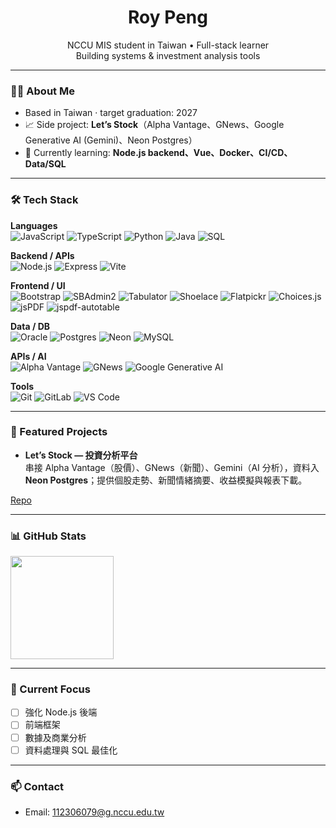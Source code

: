 <!-- Profile Header -->
<h1 align="center">Roy Peng</h1>
<p align="center">
  NCCU MIS student in Taiwan • Full-stack learner<br/>
  Building systems & investment analysis tools
</p>

---

### 🧑‍💻 About Me
- Based in Taiwan · target graduation: 2027      
- 📈 Side project: **Let’s Stock**（Alpha Vantage、GNews、Google Generative AI (Gemini)、Neon Postgres）  
- 🌱 Currently learning: **Node.js backend、Vue、Docker、CI/CD、Data/SQL**  

---

### 🛠 Tech Stack
**Languages**  
![JavaScript](https://img.shields.io/badge/Code-JavaScript-F7DF1E?logo=javascript&logoColor=000)
![TypeScript](https://img.shields.io/badge/Code-TS-3178C6?logo=typescript&logoColor=fff)
![Python](https://img.shields.io/badge/Code-Python-3776AB?logo=python&logoColor=fff)
![Java](https://img.shields.io/badge/Code-Java-007396?logo=openjdk&logoColor=fff)
![SQL](https://img.shields.io/badge/Code-SQL-336791?logo=postgresql&logoColor=fff)

**Backend / APIs**  
![Node.js](https://img.shields.io/badge/Runtime-Node.js-339933?logo=node.js&logoColor=fff)
![Express](https://img.shields.io/badge/Web-Express-000000?logo=express&logoColor=fff)
![Vite](https://img.shields.io/badge/Build-Vite-646CFF?logo=vite&logoColor=fff)

**Frontend / UI**  
![Bootstrap](https://img.shields.io/badge/UI-Bootstrap-7952B3?logo=bootstrap&logoColor=fff)
![SBAdmin2](https://img.shields.io/badge/Theme-SBAdmin2-2C3E50)
![Tabulator](https://img.shields.io/badge/Grid-Tabulator-1E90FF)
![Shoelace](https://img.shields.io/badge/Web%20Components-Shoelace-0EA5E9)
![Flatpickr](https://img.shields.io/badge/Date-Flatpickr-16A34A)
![Choices.js](https://img.shields.io/badge/Select-Choices.js-111827)
![jsPDF](https://img.shields.io/badge/PDF-jsPDF-E34F26)
![jspdf-autotable](https://img.shields.io/badge/PDF-jspdf--autotable-ef4444)

**Data / DB**  
![Oracle](https://img.shields.io/badge/DB-Oracle-F80000?logo=oracle&logoColor=fff)
![Postgres](https://img.shields.io/badge/DB-Postgres-4169E1?logo=postgresql&logoColor=fff)
![Neon](https://img.shields.io/badge/Cloud-Neon-00E599)
![MySQL](https://img.shields.io/badge/DB-MySQL-4479A1?logo=mysql&logoColor=fff)

**APIs / AI**  
![Alpha Vantage](https://img.shields.io/badge/API-Alpha%20Vantage-000)
![GNews](https://img.shields.io/badge/API-GNews-0F9D58)
![Google Generative AI](https://img.shields.io/badge/AI-Gemini-4285F4?logo=google&logoColor=fff)

**Tools**  
![Git](https://img.shields.io/badge/SCM-Git-F05032?logo=git&logoColor=fff)
![GitLab](https://img.shields.io/badge/Repo-GitLab-FC6D26?logo=gitlab&logoColor=fff)
![VS Code](https://img.shields.io/badge/IDE-VS%20Code-007ACC?logo=visualstudiocode&logoColor=fff)

---

### 🚀 Featured Projects

- **Let’s Stock — 投資分析平台**  
  串接 Alpha Vantage（股價）、GNews（新聞）、Gemini（AI 分析），資料入 **Neon Postgres**；提供個股走勢、新聞情緒摘要、收益模擬與報表下載。

[Repo](https://github.com/RoyPeng126/Lets-Stock.git)

---

### 📊 GitHub Stats
<p align="left">
  <img src="https://github-readme-stats.vercel.app/api/top-langs/?username=RoyPeng126&layout=compact&theme=tokyonight" height="165" />
</p>

---

### 🔭 Current Focus
- [ ] 強化 Node.js 後端 
- [ ] 前端框架 
- [ ] 數據及商業分析  
- [ ] 資料處理與 SQL 最佳化

---

### 📫 Contact
- Email: 112306079@g.nccu.edu.tw
